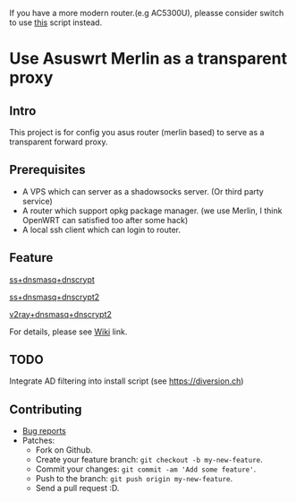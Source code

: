 If you have a more modern router.(e.g AC5300U), pleasse consider switch to use [this](https://github.com/zw963/asuswrt-merlin-v2ray) script instead.

# Use Asuswrt Merlin as a transparent proxy

## Intro

This project is for config you asus router (merlin based) to serve as a transparent forward proxy.

## Prerequisites

- A VPS which can server as a shadowsocks server. (Or third party service)
- A router which support opkg package manager. (we use Merlin, I think OpenWRT can satisfied too after some hack)
- A local ssh client which can login to router.

## Feature

[ss+dnsmasq+dnscrypt](https://github.com/zw963/asuswrt-merlin-transparent-proxy/blob/master/ss%2Bdnsmasq%2Bdnscrypt)

[ss+dnsmasq+dnscrypt2](https://github.com/zw963/asuswrt-merlin-transparent-proxy/blob/master/ss%2Bdnsmasq%2Bdnscrypt2)

[v2ray+dnsmasq+dnscrypt2](https://github.com/zw963/asuswrt-merlin-transparent-proxy/blob/master/v2ray%2Bdnsmasq%2Bdnscrypt2)

For details, please see [Wiki](https://github.com/zw963/asuswrt-merlin-transparent-proxy/wiki) link.

## TODO

Integrate AD filtering into install script (see https://diversion.ch)

## Contributing

  * [Bug reports](https://github.com/zw963/asuswrt-merlin-transparent-proxy/issues)
  * Patches:
    * Fork on Github.
    * Create your feature branch: `git checkout -b my-new-feature`.
    * Commit your changes: `git commit -am 'Add some feature'`.
    * Push to the branch: `git push origin my-new-feature`.
    * Send a pull request :D.
